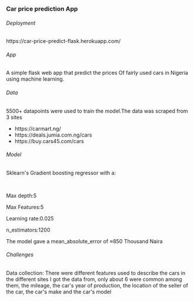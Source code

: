 <h3>Car price prediction App</h3>

<h6>Deployment</h6>
<p>https://car-price-predict-flask.herokuapp.com/</p>




<h6>App</h6>
<p>A simple flask web app that predict the prices
Of fairly used cars in Nigeria using machine learning.</p>

<h6>Data</h6>
5500+ datapoints were used to train the model.The data was scraped from 3 sites 
   <ul>
     <li> https://carmart.ng/ </li>
     <li>https://deals.jumia.com.ng/cars   </li>
     <li>https://buy.cars45.com/cars</li>
   </ul>

<h6>Model</h6>
 <p>Sklearn's Gradient boosting regressor with a:</p><br>
 <p>Max depth:5</p><p>Max Features:5</p><p>Learning rate:0.025<p><p>n_estimators:1200</p>
 <p>The model gave a mean_absolute_error of ≈850 Thousand Naira</p>

<h6>Challenges</h6>
 <p>Data collection: There were different features used to describe the cars in the different sites I got the data from, only about 6 were common among them, the mileage, the car's year of production, the location of the seller of the car, the car's make and the car's model</p>
